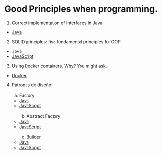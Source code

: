 # Good Principles when programming.

1. Correct implementation of Interfaces in Java
- <a href="https://github.com/feraranas/Good-Principles-of-Java/tree/main/InterfacesJava"> Java </a>

2. SOLID principles: five fundamental principles for OOP.
- <a href="https://github.com/feraranas/Good-Principles-of-Java/tree/main/SolidPrinciplesJava"> Java </a>
- <a href="https://github.com/feraranas/Good-Principles-of-Java/tree/main/SolidPrinciplesJavaScript"> JavaScript </a>

3. Using Docker containers. Why? You might ask.
- <a href="https://github.com/feraranas/Good-Principles-of-Java/tree/main/WhyDocker"> Docker </a>

4. Patrones de diseño: <br><br>
&nbsp;&nbsp;a. Factory
    - <a href="https://github.com/feraranas/Good-Principles-of-Java/tree/main/PrincipioDisenoFactory"> Java </a>
    - <a href="https://github.com/feraranas/Good-Principles-of-Java/tree/main/PrincipioDisenoFactoryJavaScript"> JavaScript </a><br><br>
&nbsp;&nbsp;b. Abstract Factory
    - <a href="https://github.com/feraranas/Good-Principles-of-Java/tree/main/PrincipioDisenoAbstractFactory"> Java </a>
    - <a href="https://github.com/feraranas/Good-Principles-of-Java/tree/main/PrincipioDisenoAbstractFactoryJavaScript"> JavaScript </a><br><br>
&nbsp;&nbsp;c. Builder
    - <a href="https://github.com/feraranas/Good-Principles-of-Java/tree/main/PrincipioDisenBuilder"> Java </a>
    - <a href="https://github.com/feraranas/Good-Principles-of-Java/tree/main/PrincipioDisenoBuilderJavaScript"> JavaScript </a>
